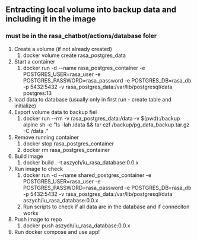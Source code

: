 ## Entracting local volume into backup data and including it in the image
### must be in the rasa_chatbot/actions/database foler

1. Create a volume (if not already created) 
    1. docker volume create rasa_postgres_data
2. Start a container 
    1.  docker run -d   --name rasa_postgres_container   -e POSTGRES_USER=rasa_user   -e POSTGRES_PASSWORD=rasa_password   -e POSTGRES_DB=rasa_db   -p 5432:5432   -v rasa_postgres_data:/var/lib/postgresql/data postgres:13
3. load data to database (usually only in first run - create table and initialize) 
4. Export volume data to backup fiel 
    1. docker run --rm -v rasa_postgres_data:/data -v $(pwd):/backup alpine sh -c "ls -lah /data && tar czf /backup/pg_data_backup.tar.gz -C /data ."
5. Remove running container
    1.  docker stop rasa_postgres_container
    2. docker rm rasa_postgres_container  
6. Build image 
    1. docker build . -t aszych/iu_rasa_database:0.0.x
7. Run image to check 
    1. docker run -d 
        --name shared_postgres_container 
        -e POSTGRES_USER=rasa_user 
        -e POSTGRES_PASSWORD=rasa_password 
        -e POSTGRES_DB=rasa_db 
        -p 5432:5432 
        -v rasa_postgres_data:/var/lib/postgresql/data 
        aszych/iu_rasa_database:0.0.x
    2. Run scripts to check if all data are in the database and if conneciton works
8. Push image to repo
    1. docker push aszych/iu_rasa_database:0.0.x
9. Run docker compose and use app! 